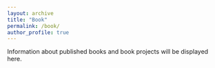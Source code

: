 ```yaml
---
layout: archive
title: "Book"
permalink: /book/
author_profile: true
---
```


Information about published books and book projects will be displayed here.

<!-- You can add book details, cover images, descriptions, and purchase links here -->